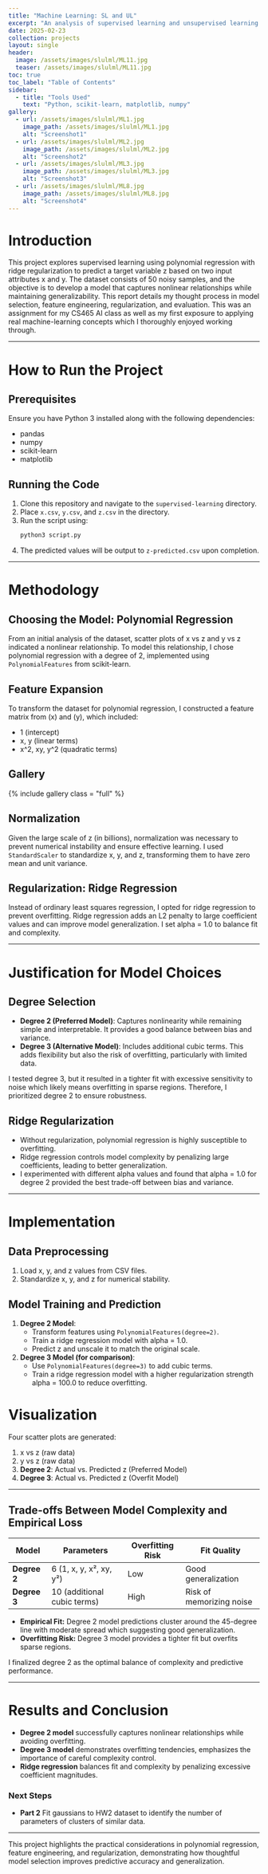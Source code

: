 ```yaml
---
title: "Machine Learning: SL and UL"
excerpt: "An analysis of supervised learning and unsupervised learning processes"
date: 2025-02-23
collection: projects
layout: single
header:
  image: /assets/images/slulml/ML11.jpg
  teaser: /assets/images/slulml/ML11.jpg
toc: true
toc_label: "Table of Contents"
sidebar:
  - title: "Tools Used"
    text: "Python, scikit-learn, matplotlib, numpy"
gallery:
  - url: /assets/images/slulml/ML1.jpg
    image_path: /assets/images/slulml/ML1.jpg
    alt: "Screenshot1"
  - url: /assets/images/slulml/ML2.jpg
    image_path: /assets/images/slulml/ML2.jpg
    alt: "Screenshot2"
  - url: /assets/images/slulml/ML3.jpg
    image_path: /assets/images/slulml/ML3.jpg
    alt: "Screenshot3"
  - url: /assets/images/slulml/ML8.jpg
    image_path: /assets/images/slulml/ML8.jpg
    alt: "Screenshot4"
---
```


# Introduction

This project explores supervised learning using polynomial regression with ridge regularization to predict a target variable z based on two input attributes x and y. The dataset consists of 50 noisy samples, and the objective is to develop a model that captures nonlinear relationships while maintaining generalizability. This report details my thought process in model selection, feature engineering, regularization, and evaluation. This was an assignment for my CS465 AI class as well as my first exposure to applying real machine-learning concepts which I thoroughly enjoyed working through.

---

# How to Run the Project

## Prerequisites

Ensure you have Python 3 installed along with the following dependencies:

- pandas
- numpy
- scikit-learn
- matplotlib

## Running the Code

1. Clone this repository and navigate to the `supervised-learning` directory.
2. Place `x.csv`, `y.csv`, and `z.csv` in the directory.
3. Run the script using:
   ```sh
   python3 script.py
   ```
4. The predicted values will be output to `z-predicted.csv` upon completion.

---

# Methodology

## Choosing the Model: Polynomial Regression

From an initial analysis of the dataset, scatter plots of x vs z and y vs z indicated a nonlinear relationship. To model this relationship, I chose polynomial regression with a degree of 2, implemented using `PolynomialFeatures` from scikit-learn.

## Feature Expansion

To transform the dataset for polynomial regression, I constructed a feature matrix from \(x\) and \(y\), which included:

- 1 (intercept)
- x, y (linear terms)
- x^2, xy, y^2 (quadratic terms)

## Gallery
{% include gallery class = "full" %}

## Normalization

Given the large scale of z (in billions), normalization was necessary to prevent numerical instability and ensure effective learning. I used `StandardScaler` to standardize x, y, and z, transforming them to have zero mean and unit variance.

## Regularization: Ridge Regression

Instead of ordinary least squares regression, I opted for ridge regression to prevent overfitting. Ridge regression adds an L2 penalty to large coefficient values and can improve model generalization. I set alpha = 1.0 to balance fit and complexity.

---

# Justification for Model Choices

## Degree Selection

- **Degree 2 (Preferred Model)**: Captures nonlinearity while remaining simple and interpretable. It provides a good balance between bias and variance.
- **Degree 3 (Alternative Model)**: Includes additional cubic terms. This adds flexibility but also the risk of overfitting, particularly with limited data.

I tested degree 3, but it resulted in a tighter fit with excessive sensitivity to noise which likely means overfitting in sparse regions. Therefore, I prioritized degree 2 to ensure robustness.

## Ridge Regularization

- Without regularization, polynomial regression is highly susceptible to overfitting.
- Ridge regression controls model complexity by penalizing large coefficients, leading to better generalization.
- I experimented with different alpha values and found that alpha = 1.0 for degree 2 provided the best trade-off between bias and variance.

---

# Implementation

## Data Preprocessing

1. Load x, y, and z values from CSV files.
2. Standardize x, y, and z for numerical stability.

## Model Training and Prediction

1. **Degree 2 Model**:
   - Transform features using `PolynomialFeatures(degree=2)`.
   - Train a ridge regression model with alpha = 1.0.
   - Predict z and unscale it to match the original scale.
2. **Degree 3 Model (for comparison)**:
   - Use `PolynomialFeatures(degree=3)` to add cubic terms.
   - Train a ridge regression model with a higher regularization strength alpha = 100.0 to reduce overfitting.

# Visualization

Four scatter plots are generated:

1. x vs z (raw data)
2. y vs z (raw data)
3. **Degree 2**: Actual vs. Predicted z (Preferred Model)
4. **Degree 3**: Actual vs. Predicted z (Overfit Model)

---

## Trade-offs Between Model Complexity and Empirical Loss

| Model        | Parameters                  | Overfitting Risk | Fit Quality              |
| ------------ | --------------------------- | ---------------- | ------------------------ |
| **Degree 2** | 6 (1, x, y, x², xy, y²)     | Low              | Good generalization      |
| **Degree 3** | 10 (additional cubic terms) | High             | Risk of memorizing noise |

- **Empirical Fit:** Degree 2 model predictions cluster around the 45-degree line with moderate spread which suggesting good generalization.
- **Overfitting Risk:** Degree 3 model provides a tighter fit but overfits sparse regions.

I finalized degree 2 as the optimal balance of complexity and predictive performance.

---

# Results and Conclusion

- **Degree 2 model** successfully captures nonlinear relationships while avoiding overfitting.
- **Degree 3 model** demonstrates overfitting tendencies, emphasizes the importance of careful complexity control.
- **Ridge regression** balances fit and complexity by penalizing excessive coefficient magnitudes.

### Next Steps

- **Part 2** Fit gaussians to HW2 dataset to identify the number of parameters of clusters of similar data.

---

This project highlights the practical considerations in polynomial regression, feature engineering, and regularization, demonstrating how thoughtful model selection improves predictive accuracy and generalization.


